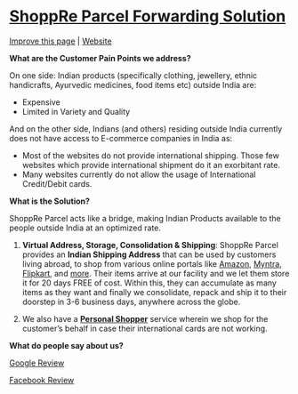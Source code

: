 # [ShoppRe Parcel Forwarding Solution](https://expeditions.shoppre.com/initiatives/shoppre-parcel-forwarding-solution.html)

[Improve this page](https://github.com/shoppre/expeditions/edit/master/docs/initiatives) | [Website](https://www.shoppreparcel.com)

**What are the Customer Pain Points we address?**

On one side: Indian products (specifically clothing, jewellery, ethnic
handicrafts, Ayurvedic medicines, food items etc) outside India are: 
 - Expensive 
 - Limited in Variety and Quality

And on the other side, Indians (and others) residing outside India currently does
not have access to E-commerce companies in India as: 
 - Most of the websites do not provide international shipping. Those few websites which provide international shipment do it an exorbitant rate. 
 - Many websites currently do not allow the usage of International Credit/Debit cards.
 
 **What is the Solution?**

ShoppRe Parcel acts like a bridge, making Indian Products available to the people outside India at an optimized rate.

1. **Virtual Address, Storage, Consolidation & Shipping**: ShoppRe Parcel provides an **Indian Shipping Address** that can be used by customers living abroad, to shop from various online portals like [Amazon](https://www.shoppre.com/amazon-india-shop-international-shipping), [Myntra](https://www.shoppre.com/myntra-online-shopping-shipping-from-india), [Flipkart](https://www.shoppre.com/flipkart-shopping-with-shoppre-from-india), and [more](https://www.shoppre.com/indian-online-stores). Their items arrive at our facility and we let them store it for 20 days FREE of cost. Within this, they can accumulate as many items as they want and finally we consolidate, repack and ship it to their doorstep in 3-6 business days, anywhere across the globe. 

2. We also have a **[Personal Shopper](https://www.shoppre.com/personal-shopper-shopping-concierge-from-india)** service wherein we shop for the customer’s behalf in case their international cards are not working.


**What do people say about us?**

[Google Review](https://www.google.com/search?q=shoppre%20reviews&oq=shoppre+rev&aqs=chrome.0.0j69i57j0l2j69i64.3001j1j7&sourceid=chrome&ie=UTF-8&npsic=0&rflfq=1&rlha=0&rllag=12926233,77634954,98&tbm=lcl&rldimm=6846577001593112324&lqi=Cg9zaG9wcHJlIHJldmlld3MiAjgB&phdesc=sGEVs64l0Ok&ved=2ahUKEwjGq_mQ7f3mAhXmwzgGHWmRDhUQvS4wBHoECAoQKg&rldoc=1&tbs=lrf:!1m4!1u3!2m2!3m1!1e1!2m1!1e3!3sIAE,lf:1,lf_ui:1&rlst=f#lrd=0x3bae159901e7552f:0x5f03ed821b510704,1,,,&rlfi=hd:;si:6846577001593112324,l,Cg9zaG9wcHJlIHJldmlld3MiAjgB,y,sGEVs64l0Ok;mv:[[12.9288212,77.6358116],[12.8927291,77.63117369999999]];tbs:lrf:!1m4!1u3!2m2!3m1!1e1!2m1!1e3!3sIAE,lf:1,lf_ui:1)

[Facebook Review](https://www.facebook.com/pg/goshoppre/reviews/)

